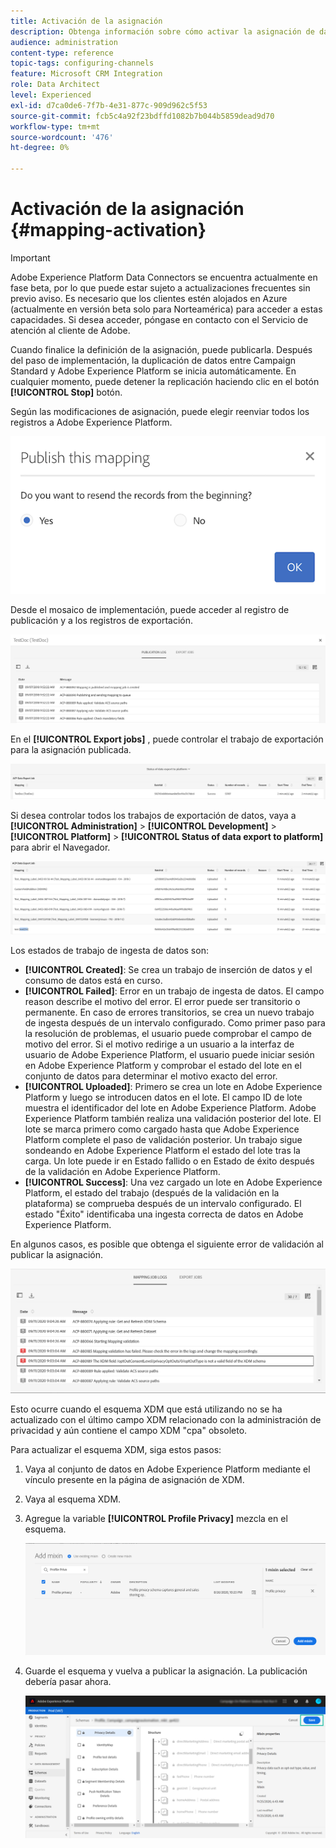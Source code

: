 ```yaml
---
title: Activación de la asignación
description: Obtenga información sobre cómo activar la asignación de datos
audience: administration
content-type: reference
topic-tags: configuring-channels
feature: Microsoft CRM Integration
role: Data Architect
level: Experienced
exl-id: d7ca0de6-7f7b-4e31-877c-909d962c5f53
source-git-commit: fcb5c4a92f23bdffd1082b7b044b5859dead9d70
workflow-type: tm+mt
source-wordcount: '476'
ht-degree: 0%

---
```


# Activación de la asignación {#mapping-activation}

>[!IMPORTANT]
>
>Adobe Experience Platform Data Connectors se encuentra actualmente en fase beta, por lo que puede estar sujeto a actualizaciones frecuentes sin previo aviso. Es necesario que los clientes estén alojados en Azure (actualmente en versión beta solo para Norteamérica) para acceder a estas capacidades. Si desea acceder, póngase en contacto con el Servicio de atención al cliente de Adobe.

Cuando finalice la definición de la asignación, puede publicarla. Después del paso de implementación, la duplicación de datos entre Campaign Standard y Adobe Experience Platform se inicia automáticamente. En cualquier momento, puede detener la replicación haciendo clic en el botón **[!UICONTROL Stop]** botón.

Según las modificaciones de asignación, puede elegir reenviar todos los registros a Adobe Experience Platform.

![](assets/aep_publishmapping.png)

Desde el mosaico de implementación, puede acceder al registro de publicación y a los registros de exportación.

![](assets/aep_publog.png)

En el **[!UICONTROL Export jobs]** , puede controlar el trabajo de exportación para la asignación publicada.

![](assets/aep_jobstatus.png)

Si desea controlar todos los trabajos de exportación de datos, vaya a **[!UICONTROL Administration]** > **[!UICONTROL Development]** > **[!UICONTROL Platform]** > **[!UICONTROL Status of data export to platform]** para abrir el Navegador.

![](assets/aep_statusmapping.png)

Los estados de trabajo de ingesta de datos son:

* **[!UICONTROL Created]**: Se crea un trabajo de inserción de datos y el consumo de datos está en curso.
* **[!UICONTROL Failed]**: Error en un trabajo de ingesta de datos. El campo reason describe el motivo del error. El error puede ser transitorio o permanente. En caso de errores transitorios, se crea un nuevo trabajo de ingesta después de un intervalo configurado. Como primer paso para la resolución de problemas, el usuario puede comprobar el campo de motivo del error. Si el motivo redirige a un usuario a la interfaz de usuario de Adobe Experience Platform, el usuario puede iniciar sesión en Adobe Experience Platform y comprobar el estado del lote en el conjunto de datos para determinar el motivo exacto del error.
* **[!UICONTROL Uploaded]**: Primero se crea un lote en Adobe Experience Platform y luego se introducen datos en el lote. El campo ID de lote muestra el identificador del lote en Adobe Experience Platform. Adobe Experience Platform también realiza una validación posterior del lote. El lote se marca primero como cargado hasta que Adobe Experience Platform complete el paso de validación posterior. Un trabajo sigue sondeando en Adobe Experience Platform el estado del lote tras la carga. Un lote puede ir en Estado fallido o en Estado de éxito después de la validación en Adobe Experience Platform.
* **[!UICONTROL Success]**: Una vez cargado un lote en Adobe Experience Platform, el estado del trabajo (después de la validación en la plataforma) se comprueba después de un intervalo configurado. El estado &quot;Éxito&quot; identificaba una ingesta correcta de datos en Adobe Experience Platform.

En algunos casos, es posible que obtenga el siguiente error de validación al publicar la asignación.

![](assets/aep_datamapping_ccpa.png)

Esto ocurre cuando el esquema XDM que está utilizando no se ha actualizado con el último campo XDM relacionado con la administración de privacidad y aún contiene el campo XDM &quot;cpa&quot; obsoleto.

Para actualizar el esquema XDM, siga estos pasos:

1. Vaya al conjunto de datos en Adobe Experience Platform mediante el vínculo presente en la página de asignación de XDM.

1. Vaya al esquema XDM.

1. Agregue la variable **[!UICONTROL Profile Privacy]** mezcla en el esquema.

   ![](assets/aep_datamapping_privacyfield.png)

1. Guarde el esquema y vuelva a publicar la asignación. La publicación debería pasar ahora.

   ![](assets/aep_save_mapping.png)
